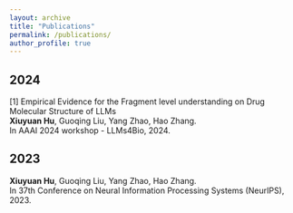```yaml
---
layout: archive
title: "Publications"
permalink: /publications/
author_profile: true
---
```


## 2024

[1] Empirical Evidence for the Fragment level understanding on Drug Molecular Structure of LLMs  
**Xiuyuan Hu**, Guoqing Liu, Yang Zhao, Hao Zhang.  
In AAAI 2024 workshop - LLMs4Bio, 2024.

## 2023

[De novo Drug Design using Reinforcement Learning with Multiple GPT Agents]: https://openreview.net/pdf?id=1B6YKnHYBb  
**Xiuyuan Hu**, Guoqing Liu, Yang Zhao, Hao Zhang.  
In 37th Conference on Neural Information Processing Systems (NeurIPS), 2023.
